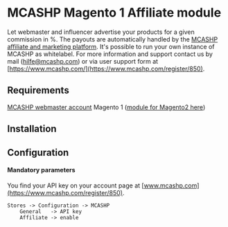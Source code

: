 MCASHP Magento 1 Affiliate module 
=================================

Let webmaster and influencer advertise your products for a given commission in %.
The payouts are automatically handled by the [MCASHP affiliate and marketing platform](https://www.mcashp.com/register/850).
It's possible to run your own instance of MCASHP as whitelabel.
For more information and support contact us by mail (hilfe@mcashp.com) or via user support form at [https://www.mcashp.com/](https://www.mcashp.com/register/850).

## Requirements
[MCASHP webmaster account](https://www.mcashp.com/register/850)
Magento 1 ([module for Magento2 here](https://github.com/mcashp/magento2-module-affiliate))

## Installation

## Configuration

#### Mandatory parameters

You find your API key on your account page at [www.mcashp.com](https://www.mcashp.com/register/850).

	Stores -> Configuration -> MCASHP
		General   -> API key
		Affiliate -> enable
